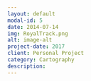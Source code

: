 ```yaml
---
layout: default
modal-id: 5
date: 2014-07-14
img: RoyalTrack.png
alt: image-alt
project-date: 2017
client: Personal Project
category: Cartography
description: 
---
```

